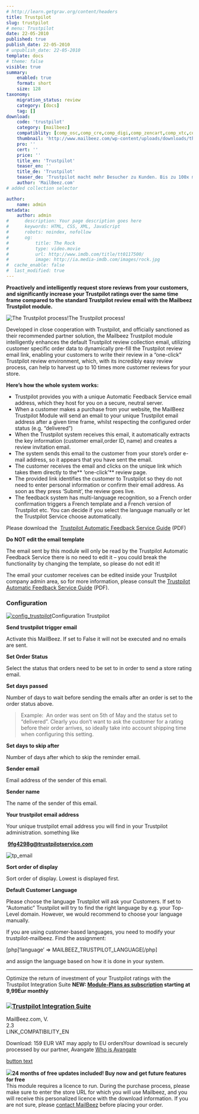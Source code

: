 ```yaml
---
# http://learn.getgrav.org/content/headers
title: Trustpilot
slug: trustpilot
# menu: Trustpilot
date: 22-05-2010
published: true
publish_date: 22-05-2010
# unpublish_date: 22-05-2010
template: docs
# theme: false
visible: true
summary:
    enabled: true
    format: short
    size: 128
taxonomy:
    migration_status: review
    category: [docs]
    tag: []
download:
    code: 'trustpilot'
    category: [mailbeez]
    compatiblity: [comp_osc,comp_cre,comp_digi,comp_zencart,comp_xtc,comp_gambio]
    thumbnail: 'http://www.mailbeez.com/wp-content/uploads/downloads/thumbnails/2011/03/top_64.png'
    pro: ''
    cert: ''
    price: ''
    title_en: 'Trustpilot'
    teaser_en: ''
    title_de: 'Trustpilot'
    teaser_de: 'Trustpilot macht mehr Besucher zu Kunden. Bis zu 100x mehr Bewertungen auf Trustpilot - arbeitet mit dem Trustpilot Feedback service, welcher eine Email mit Autologin-Link an die Kunden verschickt.'
    author: 'MailBeez.com'
# added collection selector

author:
    name: admin
metadata:
    author: admin
#      description: Your page description goes here
#      keywords: HTML, CSS, XML, JavaScript
#      robots: noindex, nofollow
#      og:
#          title: The Rock
#          type: video.movie
#          url: http://www.imdb.com/title/tt0117500/
#          image: http://ia.media-imdb.com/images/rock.jpg
#  cache_enable: false
#  last_modified: true
---
```


**Proactively and intelligently request store reviews from your customers, and significantly increase your Trustpilot ratings over the same time frame compared to the standard Trustpilot review email with the Mailbeez Trustpilot module.**

![The Trustpilot process!](http://www.mailbeez.com/wp-content/uploads/2010/05/tp_afs-300x194-250x200.png "The Trustpilot process!")The Trustpilot process!

 

Developed in close cooperation with Trustpilot, and officially sanctioned as their recommended partner solution, the Mailbeez Trustpilot module intelligently enhances the default Trustpilot review collection email, utilizing customer specific order data to dynamically pre-fill the Trustpilot review email link, enabling your customers to write their review in a “one-click” Trustpilot review environment, which, with its incredibly easy review process, can help to harvest up to 10 times more customer reviews for your store.

**Here’s how the whole system works:**

- Trustpilot provides you with a unique Automatic Feedback Service email address, which they host for you on a secure, neutral server.
- When a customer makes a purchase from your website, the MailBeez Trustpilot Module will send an email to your unique Trustpilot email address after a given time frame, whilst respecting the configured order status (e.g. “delivered”)
- When the Trustpilot system receives this email, it automatically extracts the key information (customer email,order ID, name) and creates a review invitation email.
- The system sends this email to the customer from your store’s order e-mail address, so it appears that you have sent the email.
- The customer receives the email and clicks on the unique link which takes them directly to the** ‘one-click’** review page.
- The provided link identifies the customer to Trustpilot so they do not need to enter personal information or confirm their email address. As soon as they press ‘Submit’, the review goes live.
- The feedback system has multi-language recognition, so a French order confirmation triggers a French template and a French version of Trustpilot etc. You can decide if you select the language manually or let the Trustpilot Service choose automatically.
 


Please download the  [Trustpilot Automatic Feedback Service Guide](http://download.trustpilot.dk/B2B/TP%20Automatic%20Feedback%20Service.The%20Guide_EN.pdf ) (PDF)

**Do NOT edit the email template**

The email sent by this module will only be read by the Trustpilot Automatic Feedback Service there is no need to edit it – you could break the functionality by changing the template, so please do not edit it!

The email your customer receives can be edited inside your Trustpilot company admin area, so for more information, please consult the [Trustpilot Automatic Feedback Service Guide](http://download.trustpilot.dk/B2B/TP%20Automatic%20Feedback%20Service.The%20Guide_EN.pdf ) (PDF).

### Configuration

[![](http://www.mailbeez.com/wp-content/uploads/2010/05/config_trustpilot-136x300.png "config_trustpilot")](http://www.mailbeez.com/wp-content/uploads/2010/05/config_trustpilot.png)Configuration Trustpilot

 

**Send trustpilot trigger email**

Activate this MailBeez. If set to False it will not be executed and no emails are sent.

**Set Order Status**

Select the status that orders need to be set to in order to send a store rating email.

**Set days passed**

Number of days to wait before sending the emails after an order is set to the order status above.

> Example:  An order was sent on 5th of May and the status set to “delivered”. Clearly you don’t want to ask the customer for a rating before their order arrives, so ideally take into account shipping time when configuring this setting.

**Set days to skip after**

Number of days after which to skip the reminder email.

**Sender email**

Email address of the sender of this email.

**Sender name**

The name of the sender of this email.

**Your trustpilot email address**

Your unique trustpilot email address you will find in your Trustpilot administration. something like

 **9fg4298g@trustpilotservice.com**

![](http://www.mailbeez.com/wp-content/uploads/2010/05/tp_email.png "tp_email")

**Sort order of display**

Sort order of display. Lowest is displayed first.

**Default Customer Language**

Please choose the language Trustpilot will ask your Customers. If set to “Automatic” Trustpilot will try to find the right language by e.g. your Top-Level domain. However, we would recommend to choose your language manually.

If you are using customer-based languages, you need to modify your trustpilot-mailbeez. Find the assignment:

[php]‘language’ => MAILBEEZ\_TRUSTPILOT\_LANGUAGE[/php]

and assign the language based on how it is done in your system.

- - - - - -

 Optimize the return of investment of your Trustpilot ratings with the Trustpilot Integration Suite **NEW: [Module-Plans as subscription](https://apps.mailbeez.com) starting at 9,99Eur monthly**

### [![](http://www.mailbeez.com/wp-content/uploads/downloads/thumbnails/2011/03/top_64.png)Trustpilot Integration Suite](http://www.mailbeez.com/documentation/configbeez/config_trustpilot_rss_importer/)

MailBeez.com, V.  
 2.3  
LINK\_COMPATIBILITY\_EN

Download: 159 EUR VAT may apply to EU ordersYour download is securely processed by our partner, Avangate [Who is Avangate](http://www.avangate.com/customer-services/)

 

[button text](http://localhost/wordpress_mailbeez_EOL/wp-content/plugins/download-monitor/download.php?id=28)



 

 

 ![](http://www.mailbeez.com/wp-content/uploads/2011/09/cert.png)**24 months of free updates included! Buy now and get future features for free**  
This module requires a licence to run. During the purchase process, please make sure to enter the store URL for which you will use Mailbeez, and you will receive this personalized licence with the download information. If you are not sure, please [contact MailBeez](/about/contact) before placing your order. 
